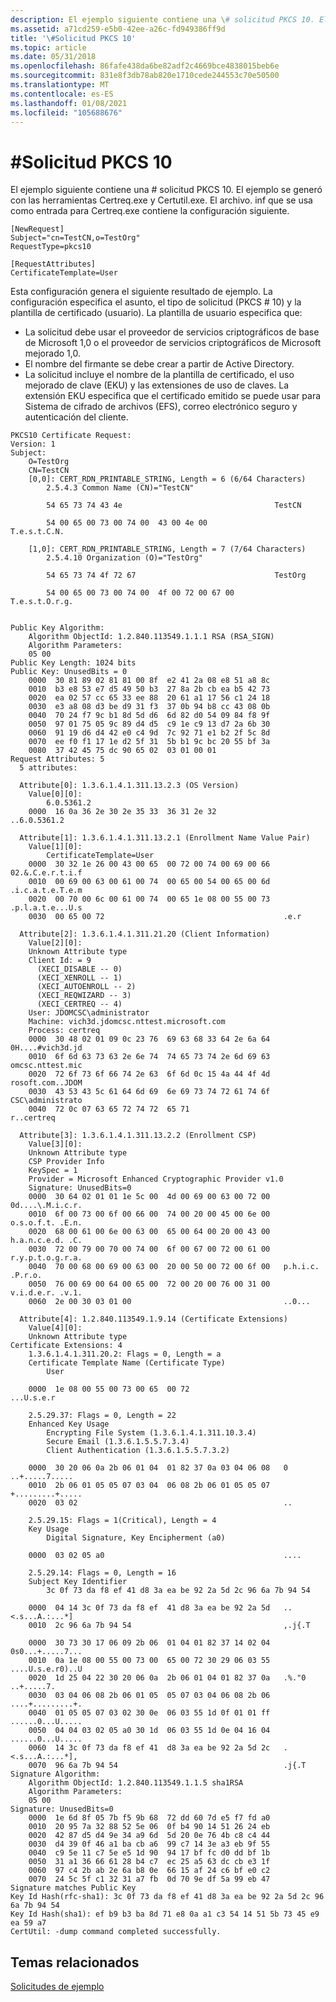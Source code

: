 ```yaml
---
description: El ejemplo siguiente contiene una \# solicitud PKCS 10. El ejemplo se generó con las herramientas Certreq.exe y Certutil.exe. El archivo. inf que se usa como entrada para Certreq.exe contiene la configuración siguiente.
ms.assetid: a71cd259-e5b0-42ee-a26c-fd949386ff9d
title: '\#Solicitud PKCS 10'
ms.topic: article
ms.date: 05/31/2018
ms.openlocfilehash: 86fafe438da6be82adf2c4669bce4838015beb6e
ms.sourcegitcommit: 831e8f3db78ab820e1710cede244553c70e50500
ms.translationtype: MT
ms.contentlocale: es-ES
ms.lasthandoff: 01/08/2021
ms.locfileid: "105688676"
---
```

# <a name="pkcs-10-request"></a>\#Solicitud PKCS 10

El ejemplo siguiente contiene una \# solicitud PKCS 10. El ejemplo se generó con las herramientas Certreq.exe y Certutil.exe. El archivo. inf que se usa como entrada para Certreq.exe contiene la configuración siguiente.

``` syntax
[NewRequest]
Subject="cn=TestCN,o=TestOrg"
RequestType=pkcs10

[RequestAttributes]
CertificateTemplate=User
```

Esta configuración genera el siguiente resultado de ejemplo. La configuración especifica el asunto, el tipo de solicitud (PKCS \# 10) y la plantilla de certificado (usuario). La plantilla de usuario especifica que:

-   La solicitud debe usar el proveedor de servicios criptográficos de base de Microsoft 1,0 o el proveedor de servicios criptográficos de Microsoft mejorado 1,0.
-   El nombre del firmante se debe crear a partir de Active Directory.
-   La solicitud incluye el nombre de la plantilla de certificado, el uso mejorado de clave (EKU) y las extensiones de uso de claves. La extensión EKU especifica que el certificado emitido se puede usar para Sistema de cifrado de archivos (EFS), correo electrónico seguro y autenticación del cliente.

``` syntax
PKCS10 Certificate Request:
Version: 1
Subject:
    O=TestOrg
    CN=TestCN
    [0,0]: CERT_RDN_PRINTABLE_STRING, Length = 6 (6/64 Characters)
        2.5.4.3 Common Name (CN)="TestCN"

        54 65 73 74 43 4e                                  TestCN

        54 00 65 00 73 00 74 00  43 00 4e 00               T.e.s.t.C.N.

    [1,0]: CERT_RDN_PRINTABLE_STRING, Length = 7 (7/64 Characters)
        2.5.4.10 Organization (O)="TestOrg"

        54 65 73 74 4f 72 67                               TestOrg

        54 00 65 00 73 00 74 00  4f 00 72 00 67 00         T.e.s.t.O.r.g.


Public Key Algorithm:
    Algorithm ObjectId: 1.2.840.113549.1.1.1 RSA (RSA_SIGN)
    Algorithm Parameters:
    05 00
Public Key Length: 1024 bits
Public Key: UnusedBits = 0
    0000  30 81 89 02 81 81 00 8f  e2 41 2a 08 e8 51 a8 8c
    0010  b3 e8 53 e7 d5 49 50 b3  27 8a 2b cb ea b5 42 73
    0020  ea 02 57 cc 65 33 ee 88  20 61 a1 17 56 c1 24 18
    0030  e3 a8 08 d3 be d9 31 f3  37 0b 94 b8 cc 43 08 0b
    0040  70 24 f7 9c b1 8d 5d d6  6d 82 d0 54 09 84 f8 9f
    0050  97 01 75 05 9c 89 d4 d5  c9 1e c9 13 d7 2a 6b 30
    0060  91 19 d6 d4 42 e0 c4 9d  7c 92 71 e1 b2 2f 5c 8d
    0070  ee f0 f1 17 1e d2 5f 31  5b b1 9c bc 20 55 bf 3a
    0080  37 42 45 75 dc 90 65 02  03 01 00 01
Request Attributes: 5
  5 attributes:

  Attribute[0]: 1.3.6.1.4.1.311.13.2.3 (OS Version)
    Value[0][0]:
        6.0.5361.2
    0000  16 0a 36 2e 30 2e 35 33  36 31 2e 32               ..6.0.5361.2

  Attribute[1]: 1.3.6.1.4.1.311.13.2.1 (Enrollment Name Value Pair)
    Value[1][0]:
        CertificateTemplate=User
    0000  30 32 1e 26 00 43 00 65  00 72 00 74 00 69 00 66   02.&.C.e.r.t.i.f
    0010  00 69 00 63 00 61 00 74  00 65 00 54 00 65 00 6d   .i.c.a.t.e.T.e.m
    0020  00 70 00 6c 00 61 00 74  00 65 1e 08 00 55 00 73   .p.l.a.t.e...U.s
    0030  00 65 00 72                                        .e.r

  Attribute[2]: 1.3.6.1.4.1.311.21.20 (Client Information)
    Value[2][0]:
    Unknown Attribute type
    Client Id: = 9
      (XECI_DISABLE -- 0)
      (XECI_XENROLL -- 1)
      (XECI_AUTOENROLL -- 2)
      (XECI_REQWIZARD -- 3)
      (XECI_CERTREQ -- 4)
    User: JDOMCSC\administrator
    Machine: vich3d.jdomcsc.nttest.microsoft.com
    Process: certreq
    0000  30 48 02 01 09 0c 23 76  69 63 68 33 64 2e 6a 64   0H....#vich3d.jd
    0010  6f 6d 63 73 63 2e 6e 74  74 65 73 74 2e 6d 69 63   omcsc.nttest.mic
    0020  72 6f 73 6f 66 74 2e 63  6f 6d 0c 15 4a 44 4f 4d   rosoft.com..JDOM
    0030  43 53 43 5c 61 64 6d 69  6e 69 73 74 72 61 74 6f   CSC\administrato
    0040  72 0c 07 63 65 72 74 72  65 71                     r..certreq

  Attribute[3]: 1.3.6.1.4.1.311.13.2.2 (Enrollment CSP)
    Value[3][0]:
    Unknown Attribute type
    CSP Provider Info
    KeySpec = 1
    Provider = Microsoft Enhanced Cryptographic Provider v1.0
    Signature: UnusedBits=0
    0000  30 64 02 01 01 1e 5c 00  4d 00 69 00 63 00 72 00   0d....\.M.i.c.r.
    0010  6f 00 73 00 6f 00 66 00  74 00 20 00 45 00 6e 00   o.s.o.f.t. .E.n.
    0020  68 00 61 00 6e 00 63 00  65 00 64 00 20 00 43 00   h.a.n.c.e.d. .C.
    0030  72 00 79 00 70 00 74 00  6f 00 67 00 72 00 61 00   r.y.p.t.o.g.r.a.
    0040  70 00 68 00 69 00 63 00  20 00 50 00 72 00 6f 00   p.h.i.c. .P.r.o.
    0050  76 00 69 00 64 00 65 00  72 00 20 00 76 00 31 00   v.i.d.e.r. .v.1.
    0060  2e 00 30 03 01 00                                  ..0...

  Attribute[4]: 1.2.840.113549.1.9.14 (Certificate Extensions)
    Value[4][0]:
    Unknown Attribute type
Certificate Extensions: 4
    1.3.6.1.4.1.311.20.2: Flags = 0, Length = a
    Certificate Template Name (Certificate Type)
        User

    0000  1e 08 00 55 00 73 00 65  00 72                     ...U.s.e.r

    2.5.29.37: Flags = 0, Length = 22
    Enhanced Key Usage
        Encrypting File System (1.3.6.1.4.1.311.10.3.4)
        Secure Email (1.3.6.1.5.5.7.3.4)
        Client Authentication (1.3.6.1.5.5.7.3.2)

    0000  30 20 06 0a 2b 06 01 04  01 82 37 0a 03 04 06 08   0 ..+.....7.....
    0010  2b 06 01 05 05 07 03 04  06 08 2b 06 01 05 05 07   +.........+.....
    0020  03 02                                              ..

    2.5.29.15: Flags = 1(Critical), Length = 4
    Key Usage
        Digital Signature, Key Encipherment (a0)

    0000  03 02 05 a0                                        ....

    2.5.29.14: Flags = 0, Length = 16
    Subject Key Identifier
        3c 0f 73 da f8 ef 41 d8 3a ea be 92 2a 5d 2c 96 6a 7b 94 54

    0000  04 14 3c 0f 73 da f8 ef  41 d8 3a ea be 92 2a 5d   ..<.s...A.:...*]
    0010  2c 96 6a 7b 94 54                                  ,.j{.T

    0000  30 73 30 17 06 09 2b 06  01 04 01 82 37 14 02 04   0s0...+.....7...
    0010  0a 1e 08 00 55 00 73 00  65 00 72 30 29 06 03 55   ....U.s.e.r0)..U
    0020  1d 25 04 22 30 20 06 0a  2b 06 01 04 01 82 37 0a   .%."0 ..+.....7.
    0030  03 04 06 08 2b 06 01 05  05 07 03 04 06 08 2b 06   ....+.........+.
    0040  01 05 05 07 03 02 30 0e  06 03 55 1d 0f 01 01 ff   ......0...U.....
    0050  04 04 03 02 05 a0 30 1d  06 03 55 1d 0e 04 16 04   ......0...U.....
    0060  14 3c 0f 73 da f8 ef 41  d8 3a ea be 92 2a 5d 2c   .<.s...A.:...*],
    0070  96 6a 7b 94 54                                     .j{.T
Signature Algorithm:
    Algorithm ObjectId: 1.2.840.113549.1.1.5 sha1RSA
    Algorithm Parameters:
    05 00
Signature: UnusedBits=0
    0000  1e 6d 8f 05 7b f5 9b 68  72 dd 60 7d e5 f7 fd a0
    0010  20 95 7a 32 88 52 5e 06  0f b4 90 14 51 26 24 eb
    0020  42 87 d5 d4 9e 34 a9 6d  5d 20 0e 76 4b c8 c4 44
    0030  d4 39 0f 46 a1 ba cb a6  99 c7 14 3e a3 eb 9f 55
    0040  c9 5e 11 c7 5e e5 1d 90  94 17 bf fc d0 dd bf 1b
    0050  31 a1 36 66 61 28 b4 c7  ec 25 a5 63 dc cb e3 1f
    0060  97 c4 2b ab 2e 6a b8 0e  66 15 af 24 c6 bf e0 c2
    0070  24 5c 5f c1 32 31 a7 fb  0d 70 9e df 5a 99 eb 47
Signature matches Public Key
Key Id Hash(rfc-sha1): 3c 0f 73 da f8 ef 41 d8 3a ea be 92 2a 5d 2c 96 6a 7b 94 54
Key Id Hash(sha1): ef b9 b3 ba 8d 71 e8 0a a1 c3 54 14 51 5b 73 45 e9 ea 59 a7
CertUtil: -dump command completed successfully.
```

## <a name="related-topics"></a>Temas relacionados

<dl> <dt>

[Solicitudes de ejemplo](sample-requests.md)
</dt> </dl>

 

 




